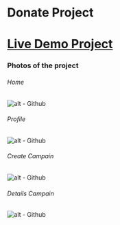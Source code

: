 # Donate Project

# [Live Demo Project](https://old-bird-7965.on.fleek.co/)

### Photos of the project
 
###### Home
 
![alt - Github](https://s8.uupload.ir/files/vite-javascript-starter_-_google_chrome_5_5_2023_7_54_13_pm_23u.png)
 
###### Profile
 
![alt - Github](https://s8.uupload.ir/files/vite-javascript-starter_-_google_chrome_5_5_2023_7_54_27_pm_kyxp.png)
 
###### Create Campain
 
![alt - Github](https://s8.uupload.ir/files/vite-javascript-starter_-_google_chrome_5_5_2023_7_54_53_pm_rgee.png)
 
###### Details Campain 
 
![alt - Github](https://s8.uupload.ir/files/vite-javascript-starter_-_google_chrome_5_5_2023_7_55_11_pm_2qc.png)

